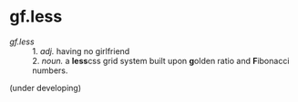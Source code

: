 # gf.less

<dl>
  <dt><em>gf.less</em></dt>
  <dd>1. <i>adj.</i> having no girlfriend</dd>
  <dd>2. <i>noun.</i> a <b>less</b>css grid system built upon <b>g</b>olden ratio and <b>F</b>ibonacci numbers. </dd>
</dl>

(under developing)
